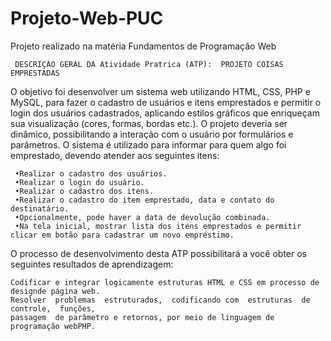 # Projeto-Web-PUC
Projeto realizado na matéria Fundamentos de Programação Web


     DESCRIÇÃO GERAL DA Atividade Pratrica (ATP):  PROJETO COISAS EMPRESTADAS

 
   O objetivo foi desenvolver um sistema web utilizando HTML, CSS, PHP e MySQL, para fazer o cadastro de  usuários e itens emprestados e permitir o login
dos usuários cadastrados,  aplicando  estilos  gráficos  que  enriqueçam  sua  visualização  (cores, formas,  bordas  etc.).  O  projeto  deveria  ser  dinâmico,  possibilitando  a  interação  com  o  usuário  por formulários e parâmetros. O sistema é utilizado para informar para quem algo foi emprestado, devendo atender aos seguintes itens:
     
     •Realizar o cadastro dos usuários.
     •Realizar o login do usuário.
     •Realizar o cadastro dos itens.
     •Realizar o cadastro do item emprestado, data e contato do destinatário.
     •Opcionalmente, pode haver a data de devolução combinada.
     •Na tela inicial, mostrar lista dos itens emprestados e permitir clicar em botão para cadastrar um novo empréstimo.

O  processo  de  desenvolvimento  desta  ATP  possibilitará  a  você  obter  os  seguintes  resultados  de aprendizagem: 

    Codificar e integrar logicamente estruturas HTML e CSS em processo de designde página web.
    Resolver  problemas  estruturados,  codificando com  estruturas  de  controle,  funções,  
    passagem  de parâmetro e retornos, por meio de linguagem de programação webPHP.

